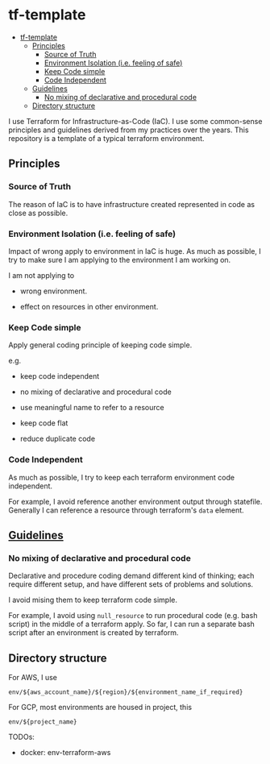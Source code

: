 # tf-template

- [tf-template](#tf-template)
  - [Principles](#principles)
    - [Source of Truth](#source-of-truth)
    - [Environment Isolation (i.e. feeling of safe)](#environment-isolation-ie-feeling-of-safe)
    - [Keep Code simple](#keep-code-simple)
    - [Code Independent](#code-independent)
  - [Guidelines](#guidelines)
    - [No mixing of declarative and procedural code](#no-mixing-of-declarative-and-procedural-code)
  - [Directory structure](#directory-structure)



I use Terraform for Infrastructure-as-Code (IaC). I use some common-sense principles and guidelines derived from my practices over the years. This repository is a template of a typical terraform environment.

## Principles

### Source of Truth

The reason of IaC is to have infrastructure created represented in code as close as possible.

[comment]: # (so that we can view it in code, create or recreate the target environment when required.)
[comment]: # (With source control tools such as git, we can track changes we make to an environment.)
[comment]: # (With tool such as terraform, we can detect deviation between code and target environment. i.e. changes in either the code or target environment can be detected.
)

### Environment Isolation (i.e. feeling of safe)

Impact of wrong apply to environment in IaC is huge. As much as possible, I try to make sure I am applying to the environment I am working on. 

I am not applying to

- wrong environment.

- effect on resources in other environment.

[comment]: # (An IaC developer should feel safe when changes he make is isolated to the environment he is working on, and not impact other environments or resources. )
[comment]: # (For example, changing `eks-dev` terraform environment does not impact `eks-prod` terraform environment.)
[comment]: # (For example, adding user `joe` to group `developer` does not kick out another user `harry` from the group.)

### Keep Code simple

Apply general coding principle of keeping code simple. 

e.g.

- keep code independent

- no mixing of declarative and procedural code
  
- use meaningful name to refer to a resource

- keep code flat

- reduce duplicate code
  
### Code Independent

As much as possible, I try to keep each terraform environment code independent.

For example, I avoid reference another environment output through statefile. Generally I can reference a resource through terraform's `data` element.

## [Guidelines](./doc/guidelines.md)

### No mixing of declarative and procedural code

Declarative and procedure coding demand different kind of thinking; each require different setup, and have different sets of problems and solutions. 

I avoid mising them to keep terraform code simple.

For example, I avoid using `null_resource` to run procedural code (e.g. bash script) in the middle of a terraform apply. So far, I can run a separate bash script after an environment is created by terraform.


## Directory structure

For AWS, I use

`env/${aws_account_name}/${region}/${environment_name_if_required}`

For GCP, most environments are housed in project, this

`env/${project_name}`


TODOs:
- docker: env-terraform-aws